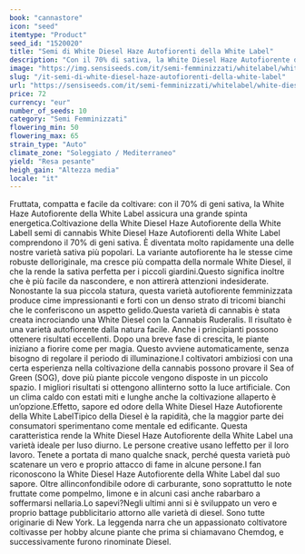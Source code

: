 ```yaml
---
book: "cannastore"
icon: "seed"
itemtype: "Product"
seed_id: "1520020"
title: "Semi di White Diesel Haze Autofiorenti della White Label"
description: "Con il 70% di sativa, la White Diesel Haze Autofiorente della White Label assicura una spinta di energia mentale. Profumata e adatta anche ai principianti."
image: "https://img.sensiseeds.com/it/semi-femminizzati/whitelabel/white-diesel-haze-automatic-image.png"
slug: "/it-semi-di-white-diesel-haze-autofiorenti-della-white-label"
url: "https://sensiseeds.com/it/semi-femminizzati/whitelabel/white-diesel-haze-automatic?a_aid=cannastore"
price: 72
currency: "eur"
number_of_seeds: 10
category: "Semi Femminizzati"
flowering_min: 50
flowering_max: 65
strain_type: "Auto"
climate_zone: "Soleggiato / Mediterraneo"
yield: "Resa pesante"
heigh_gain: "Altezza media"
locale: "it"
---
```

Fruttata, compatta e facile da coltivare: con il 70% di geni sativa, la White Haze Autofiorente della White Label assicura una grande spinta energetica.Coltivazione della White Diesel Haze Autofiorente della White LabelI semi di cannabis White Diesel Haze Autofiorenti della White Label comprendono il 70% di geni sativa. È diventata molto rapidamente una delle nostre varietà sativa più popolari. La variante autofiorente ha le stesse cime robuste delloriginale, ma cresce più compatta della normale White Diesel, il che la rende la sativa perfetta per i piccoli giardini.Questo significa inoltre che è più facile da nascondere, e non attirerà attenzioni indesiderate. Nonostante la sua piccola statura, questa varietà autofiorente femminizzata produce cime impressionanti e forti con un denso strato di tricomi bianchi che le conferiscono un aspetto gelido.Questa varietà di cannabis è stata creata incrociando una White Diesel con la Cannabis Ruderalis. Il risultato è una varietà autofiorente dalla natura facile. Anche i principianti possono ottenere risultati eccellenti. Dopo una breve fase di crescita, le piante iniziano a fiorire come per magia. Questo avviene automaticamente, senza bisogno di regolare il periodo di illuminazione.I coltivatori ambiziosi con una certa esperienza nella coltivazione della cannabis possono provare il Sea of Green (SOG), dove più piante piccole vengono disposte in un piccolo spazio. I migliori risultati si ottengono allinterno sotto la luce artificiale. Con un clima caldo con estati miti e lunghe anche la coltivazione allaperto è un’opzione.Effetto, sapore ed odore della White Diesel Haze Autofiorente della White LabelTipico della Diesel è la rapidità, che la maggior parte dei consumatori sperimentano come mentale ed edificante. Questa caratteristica rende la White Diesel Haze Autofiorente della White Label una varietà ideale per luso diurno. Le persone creative usano leffetto per il loro lavoro. Tenete a portata di mano qualche snack, perché questa varietà può scatenare un vero e proprio attacco di fame in alcune persone.I fan riconoscono la White Diesel Haze Autofiorente della White Label dal suo sapore. Oltre allinconfondibile odore di carburante, sono soprattutto le note fruttate come pompelmo, limone e in alcuni casi anche rabarbaro a soffermarsi nellaria.Lo sapevi?Negli ultimi anni si è sviluppato un vero e proprio battage pubblicitario attorno alle varietà di diesel. Sono tutte originarie di New York. La leggenda narra che un appassionato coltivatore coltivasse per hobby alcune piante che prima si chiamavano Chemdog, e successivamente furono rinominate Diesel.
